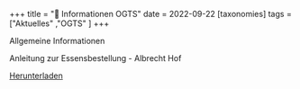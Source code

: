 +++
title = "🍴 Informationen OGTS"
date = 2022-09-22
[taxonomies]
tags = ["Aktuelles" ,"OGTS" ]
+++

Allgemeine Informationen

Anleitung zur Essensbestellung - Albrecht Hof

[Herunterladen](https://volksschule-partenkirchen.de/wp-content/uploads/20220920123833-1.pdf)
